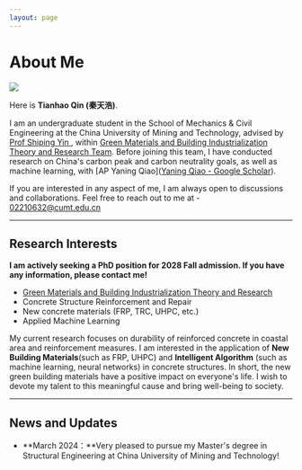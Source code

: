 ```yaml
---
layout: page
---
```


# About Me

<img src="https://qth1225.github.io/qintianhao.jpg" class="floatpic">

Here is **Tianhao Qin (秦天浩)**.<br>

I am an undergraduate student in the School of Mechanics & Civil Engineering at the China University of Mining and Technology, advised by [Prof Shiping Yin ](https://cace.cumt.edu.cn/info/1201/15167.htm), within [Green Materials and Building Industrialization Theory and Research Team](https://cace.cumt.edu.cn/info/1479/31679.htm). Before joining this team, I have conducted research on China's carbon peak and carbon neutrality goals, as well as machine learning, with [AP Yaning Qiao]([‪Yaning Qiao‬ - ‪Google Scholar‬](https://scholar.google.com/citations?user=gxVZszAAAAAJ&hl=en&oi=ao)).<br>

If you are interested in any aspect of me, I am always open to discussions and collaborations. Feel free to reach out to me at - 02210632@cumt.edu.cn

---

## Research Interests

**I am actively seeking a PhD position for 2028 Fall admission. If you have any information, please contact me!**

- [Green Materials and Building Industrialization Theory and Research](https://cace.cumt.edu.cn/info/1479/31679.htm)
- Concrete Structure Reinforcement and Repair
- New concrete materials (FRP, TRC, UHPC, etc.)
- Applied Machine Learning

My current research focuses on durability of reinforced concrete in coastal area and reinforcement measures. I am interested in the application of  **New Building Materials**(such as FRP, UHPC) and **Intelligent Algorithm** (such as machine learning, neural networks) in concrete structures. In short, the new green building materials have a positive impact on everyone's life. I wish to devote my talent to this meaningful cause and bring well-being to society.

---

## News and Updates

- **March 2024：**Very pleased to pursue my Master's degree in Structural Engineering at China University of Mining and Technology!

<br>
